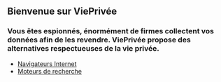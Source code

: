 ## Bienvenue sur ViePrivée

### Vous êtes espionnés, énormément de firmes collectent vos données afin de les revendre. ViePrivée propose des alternatives respectueuses de la vie privée.

- [Navigateurs Internet](/Navigateurs/index.md)
- [Moteurs de recherche](/Moteurs/index.md)
